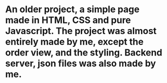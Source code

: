 # An older project, a simple page made in HTML, CSS and pure Javascript. The project was almost entirely made by me, except the order view, and the styling. Backend server, json files was also made by me.
